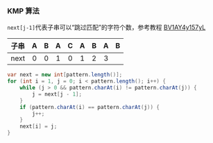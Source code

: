 ### KMP 算法

`next[j-1]`代表子串可以“跳过匹配”的字符个数，参考教程 [BV1AY4y157yL](https://www.bilibili.com/video/BV1AY4y157yL/)

| 子串 |  A   |  B   |  A   |  C   |  A   |  B   |  A   |  B   |
| :--: | :--: | :--: | :--: | :--: | :--: | :--: | :--: | :--: |
| next |  0   |  0   |  1   |  0   |  1   |  2   |  3   |      |

```java
var next = new int[pattern.length()];
for (int i = 1, j = 0; i < pattern.length(); i++) {
    while (j > 0 && pattern.charAt(i) != pattern.charAt(j)) {
        j = next[j - 1];
    }
    if (pattern.charAt(i) == pattern.charAt(j)) {
        j++;
    }
    next[i] = j;
}
```

